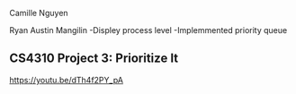 Camille Nguyen

Ryan Austin Mangilin
-Displey process level
-Implemmented priority queue

CS4310 Project 3: Prioritize It
-------------------------
https://youtu.be/dTh4f2PY_pA
